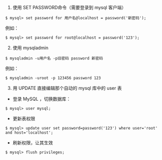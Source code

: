 1. 使用 SET PASSWORD命令（需要登录到 mysql 客户端）

```console
$ mysql> set password for 用户名@localhost = password('新密码');
```

例如：

```console
$ mysql> set password for root@localhost = password('123');
```

2. 使用 mysqladmin 

```console
$ mysqladmin -u用户名 -p旧密码 password 新密码
```

例如：

```console
$ mysqladmin -uroot -p 123456 password 123
```

3. 用 UPDATE 直接编辑那个自动的 mysql 库中的 user 表
+ 登录 MySQL ，切换数据库：

```
$ mysql> user mysql;
```

+ 更新表权限

```
$ mysql> update user set password=password('123') where user='root' and host='localhost';
```

+ 刷新权限，让其生效

```
$ mysql> flush privileges;
```
